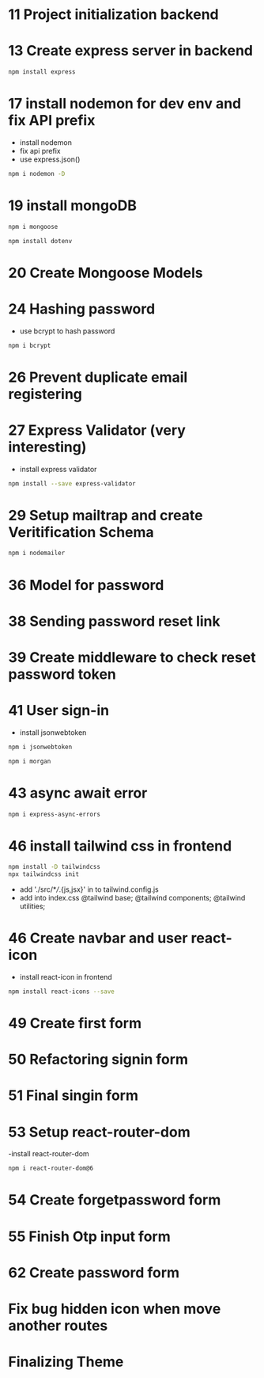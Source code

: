 # 11 Project initialization backend

# 13 Create express server in backend

```sh
npm install express
```

# 17 install nodemon for dev env and fix API prefix

- install nodemon
- fix api prefix
- use express.json()

```sh
npm i nodemon -D
```

# 19 install mongoDB

```sh
npm i mongoose
```

```sh
npm install dotenv
```

# 20 Create Mongoose Models

# 24 Hashing password

- use bcrypt to hash password

```sh
npm i bcrypt
```

# 26 Prevent duplicate email registering

# 27 Express Validator (very interesting)

- install express validator

```sh
npm install --save express-validator
```

# 29 Setup mailtrap and create Veritification Schema

```sh
npm i nodemailer
```

# 36 Model for password

# 38 Sending password reset link

# 39 Create middleware to check reset password token

# 41 User sign-in

- install jsonwebtoken

```sh
npm i jsonwebtoken
```

```sh
npm i morgan
```

# 43 async await error

```sh
npm i express-async-errors
```

# 46 install tailwind css in frontend

```sh
npm install -D tailwindcss
npx tailwindcss init
```

- add './src/\*_/_.{js,jsx}' in to tailwind.config.js
- add into index.css
  @tailwind base;
  @tailwind components;
  @tailwind utilities;

# 46 Create navbar and user react-icon

- install react-icon in frontend

```sh
npm install react-icons --save
```

# 49 Create first form

# 50 Refactoring signin form

# 51 Final singin form

# 53 Setup react-router-dom

-install react-router-dom

```sh
npm i react-router-dom@6
```

# 54 Create forgetpassword form

# 55 Finish Otp input form

# 62 Create password form

# Fix bug hidden icon when move another routes

# Finalizing Theme
